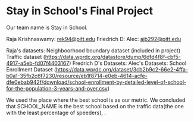 # Stay in School's Final Project

Our team name is Stay in School.

Raja Krishnaswamy: rek94@pitt.edu
Friedrich D: 
Alec: ajb292@pitt.edu

Raja's datasets: Neighboorhood boundary dataset (included in project)
                 Traffic dataset (https://data.wprdc.org/datastore/dump/6dfd4f8f-cbf5-4917-a5eb-fd07f4403167)
Fredrich D's Datasets:
Alec's Datasets: School Enrollment Dataset (https://data.wprdc.org/dataset/3cb2b9c2-66e2-4ffa-b0a1-35fb2c6f7230/resource/eb1f8714-e0eb-4614-acfe-dfe0ebab942f/download/school-enrollment-by-detailed-level-of-school-for-the-population-3-years-and-over.csv)

We used the place where the best school is as our metric. We concluded that SCHOOL_NAME is the best school based on the traffic data(the one with the least percentage of speeders), .